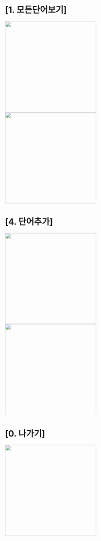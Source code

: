 # [1. 모든단어보기]
<img width=300 src="https://user-images.githubusercontent.com/100787084/188870436-600ab8ed-8179-4dbc-bc76-c38d0ad57428.PNG">
<img width=300 src="https://user-images.githubusercontent.com/100787084/188871076-0373d6e3-46a5-4d03-8be4-992b184ff863.PNG">


# [4. 단어추가]
<img width=300 src="https://user-images.githubusercontent.com/100787084/188871188-42cb17f4-96d5-4f5b-9030-6fd0004195c8.PNG">
<img width=300 src="https://user-images.githubusercontent.com/100787084/188871201-1434505d-788e-457a-a8ff-68553caea60f.PNG">


# [0. 나가기]
<img width=300 src="https://user-images.githubusercontent.com/100787084/188871332-cd6eff3d-d03f-4412-a044-fccc79fc5217.PNG">
